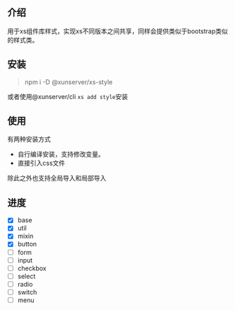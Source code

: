 ## 介绍
用于xs组件库样式，实现xs不同版本之间共享，同样会提供类似于bootstrap类似的样式类。   

## 安装
> npm i -D @xunserver/xs-style

或者使用@xunserver/cli `xs add style`安装

## 使用
有两种安装方式
- 自行编译安装，支持修改变量。
- 直接引入css文件

除此之外也支持全局导入和局部导入

## 进度
- [x] base
- [x] util
- [x] mixin
- [x] button
- [ ] form
- [ ] input
- [ ] checkbox
- [ ] select
- [ ] radio
- [ ] switch
- [ ] menu